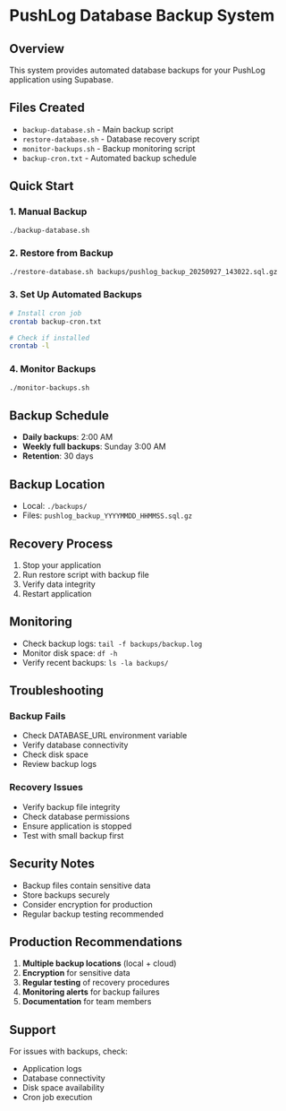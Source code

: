 # PushLog Database Backup System

## Overview
This system provides automated database backups for your PushLog application using Supabase.

## Files Created
- `backup-database.sh` - Main backup script
- `restore-database.sh` - Database recovery script
- `monitor-backups.sh` - Backup monitoring script
- `backup-cron.txt` - Automated backup schedule

## Quick Start

### 1. Manual Backup
```bash
./backup-database.sh
```

### 2. Restore from Backup
```bash
./restore-database.sh backups/pushlog_backup_20250927_143022.sql.gz
```

### 3. Set Up Automated Backups
```bash
# Install cron job
crontab backup-cron.txt

# Check if installed
crontab -l
```

### 4. Monitor Backups
```bash
./monitor-backups.sh
```

## Backup Schedule
- **Daily backups**: 2:00 AM
- **Weekly full backups**: Sunday 3:00 AM
- **Retention**: 30 days

## Backup Location
- Local: `./backups/`
- Files: `pushlog_backup_YYYYMMDD_HHMMSS.sql.gz`

## Recovery Process
1. Stop your application
2. Run restore script with backup file
3. Verify data integrity
4. Restart application

## Monitoring
- Check backup logs: `tail -f backups/backup.log`
- Monitor disk space: `df -h`
- Verify recent backups: `ls -la backups/`

## Troubleshooting

### Backup Fails
- Check DATABASE_URL environment variable
- Verify database connectivity
- Check disk space
- Review backup logs

### Recovery Issues
- Verify backup file integrity
- Check database permissions
- Ensure application is stopped
- Test with small backup first

## Security Notes
- Backup files contain sensitive data
- Store backups securely
- Consider encryption for production
- Regular backup testing recommended

## Production Recommendations
1. **Multiple backup locations** (local + cloud)
2. **Encryption** for sensitive data
3. **Regular testing** of recovery procedures
4. **Monitoring alerts** for backup failures
5. **Documentation** for team members

## Support
For issues with backups, check:
- Application logs
- Database connectivity
- Disk space availability
- Cron job execution

